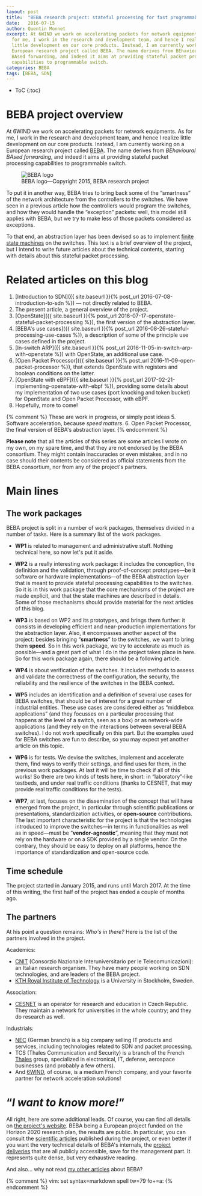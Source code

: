 ```yaml
---
layout: post
title:  "BEBA research project: stateful processing for fast programmable switches"
date:   2016-07-15
author: Quentin Monnet
excerpt: At 6WIND we work on accelerating packets for network equipments. As
  for me, I work in the research and development team, and hence I realize
  little development on our core products. Instead, I am currently working on a
  European research project called BEBA. The name derives from BEhavioural
  BAsed forwarding, and indeed it aims at providing stateful packet processing
  capabilities to programmable switch.
categories: BEBA
tags: [BEBA, SDN]
---
```


* ToC
{:toc}

# BEBA project overview

At 6WIND we work on accelerating packets for network equipments. As for me, I
work in the research and development team, and hence I realize little
development on our core products. Instead, I am currently working on a European
research project called [BEBA][]. The name derives from _BEhavioural BAsed
forwarding_, and indeed it aims at providing stateful packet processing
capabilities to programmable switch.

<figure>
  <img src="{{ site.baseurl }}/img/misc/logo-beba.svg" alt="BEBA logo"/>
  <figcaption>
    BEBA logo—Copyright 2015, BEBA research project
  </figcaption>
</figure>

To put it in another way, BEBA tries to bring back some of the “smartness” of
the network architecture from the controllers to the switches. We have seen in
a previous article how the controllers would program the switches, and how they
would handle the “exception” packets: well, this model still applies with BEBA,
but we try to make less of those packets considered as exceptions.

To that end, an abstraction layer has been devised so as to implement [finite
state machines](https://en.wikipedia.org/wiki/Finite-state_machine) on the
switches. This text is a brief overview of the project, but I intend to write
future articles about the technical contents, starting with details about this
stateful packet processing.

[BEBA]: http://beba-project.eu/

# Related articles on this blog

1. [Introduction to SDN]({{ site.baseurl }}{% post_url
   2016-07-08-introduction-to-sdn %}) — not directly related to BEBA.
2. The present article, a general overview of the project.
3. [OpenState]({{ site.baseurl }}{% post_url
   2016-07-17-openstate-stateful-packet-processing %}), the first version of
   the abstraction layer.
4. [BEBA's use cases]({{ site.baseurl }}{% post_url
   2016-08-26-stateful-processing-use-cases %}), a description of some of the
   principle use cases defined in the project.
5. [In-switch ARP]({{ site.baseurl }}{% post_url
   2016-11-05-in-switch-arp-with-openstate %}) with OpenState, an additional
   use case.
6. [Open Packet Processor]({{ site.baseurl }}{% post_url
   2016-11-09-open-packet-processor %}), that extends OpenState with registers
   and boolean conditions on the latter.
7. [OpenState with eBPF]({{ site.baseurl }}{% post_url
   2017-02-21-implementing-openstate-with-ebpf %}), providing some details
   about my implementation of two use cases (port knocking and token bucket)
   for OpenState and Open Packet Processor, with eBPF.
8. Hopefully, more to come!

{% comment %}
These are work in progress, or simply post ideas
5. Software acceleration, because _speed matters_.
6. Open Packet Processor, the final version of BEBA's abstraction layer.
{% endcomment %}

**Please note** that all the articles of this series are some articles I wrote
on my own, on my spare time, and that they are not endorsed by the BEBA
consortium. They might contain inaccuracies or even mistakes, and in no case
should their contents be considered as official statements from the BEBA
consortium, nor from any of the project's partners.

# Main lines

## The work packages

BEBA project is split in a number of work packages, themselves divided in a
number of tasks. Here is a summary list of the work packages.

* **WP1** is related to management and administrative stuff. Nothing technical
  here, so now let's put it aside.

* **WP2** is a really interesting work package: it includes the conception, the
  definition and the validation, through proof-of-concept prototypes—be it
  software or hardware implementations—of the BEBA abstraction layer that is
  meant to provide stateful processing capabilities to the switches. So it is
  in this work package that the core mechanisms of the project are made
  explicit, and that the state machines are described in details. Some of those
  mechanisms should provide material for the next articles of this blog.

* **WP3** is based on WP2 and its prototypes, and brings them further: it
  consists in developing efficient and near-production implementations for the
  abstraction layer. Also, it encompasses another aspect of the project:
  besides bringing “**smartness**” to the switches, we want to bring them
  **speed**. So in this work package, we try to accelerate as much as
  possible—and a great part of what I do in the project takes place in here. So
  for this work package again, there should be a following article.

* **WP4** is about verification of the switches. It includes methods to assess
  and validate the correctness of the configuration, the security, the
  reliability and the resilience of the switches in the BEBA context.

* **WP5** includes an identification and a definition of several use cases for
  BEBA switches, that should be of interest for a great number of industrial
  entities. These use cases are considered either as “middlebox applications”
  (and they focusses on a particular processing that happens at the level of a
  switch, seen as a box) or as network-wide applications (and they rely on the
  interactions between several BEBA switches). I do not work specifically on
  this part. But the examples used for BEBA switches are fun to describe, so
  you may expect yet another article on this topic.

* **WP6** is for tests. We devise the switches, implement and accelerate them,
  find ways to verify their settings, and find uses for them, in the previous
  work packages. At last it will be time to check if all of this works! So
  there are two kinds of tests here, in short: in “laboratory”-like testbeds,
  and under real traffic conditions (thanks to CESNET, that may provide real
  traffic conditions for the tests).

* **WP7**, at last, focuses on the dissemination of the concept that will have
  emerged from the project, in particular through scientific publications or
  presentations, standardization activities, or **open-source** contributions.
  The last important characteristic for the project is that the technologies
  introduced to improve the switches—in terms in functionalities as well as
  in speed—must be “**vendor-agnostic**”, meaning that they must not rely on
  the hardware or on a SDK provided by a single vendor. On the contrary, they
  should be easy to deploy on all platforms, hence the importance of
  standardization and open-source code.

## Time schedule

The project started in January 2015, and runs until March 2017. At the time of
this writing, the first half of the project has ended a couple of months ago.

## The partners

At his point a question remains: _Who's in there?_ Here is the list of the
partners involved in the project.

Academics:

* [CNIT](http://www.cnit.it) (Consorzio Nazionale Interuniversitario per le
  Telecomunicazioni): an Italian research organism. They have many people
  working on SDN technologies, and are leaders of the BEBA project.
* [KTH Royal Institute of Technology](https://www.kth.se) is a University in
  Stockholm, Sweden.

Association:

* [CESNET](https://www.cesnet.cz) is an operator for research and education in
  Czech Republic. They maintain a network for universities in the whole
  country; and they do research as well.

Industrials:

* [NEC](http://www.nec.com) (German branch) is a big company selling IT
  products and services, including technologies related to SDN and packet
  processing.
* TCS (Thales Communication and Security) is a branch of the French
  [Thales](https://www.thalesgroup.com) group, specialized in electronical, IT,
  defense, aerospace businesses (and probably a few others).
* And [6WIND](http://6wind.com), of course, is a medium French company, and
  your favorite partner for network acceleration solutions!

# “_I want to know more!_”

All right, here are some additional leads. Of course, you can find all details
on [the project's website][BEBA]. BEBA being a European project funded on the
Horizon 2020 research plan, the results are public. In particular, you can
consult the [scientific
articles](http://www.beba-project.eu/dissemination/papers) published during the
project, or even better if you want the very technical details of BEBA's
internals, the [project
deliveries](http://www.beba-project.eu/dissemination/papers) that are all
publicly accessible, save for the management part. It represents quite dense,
but very exhaustive reading.

And also… why not read [my other articles](#related-articles-on-this-blog)
about BEBA?

{% comment %} vim: set syntax=markdown spell tw=79 fo+=a: {% endcomment %}

